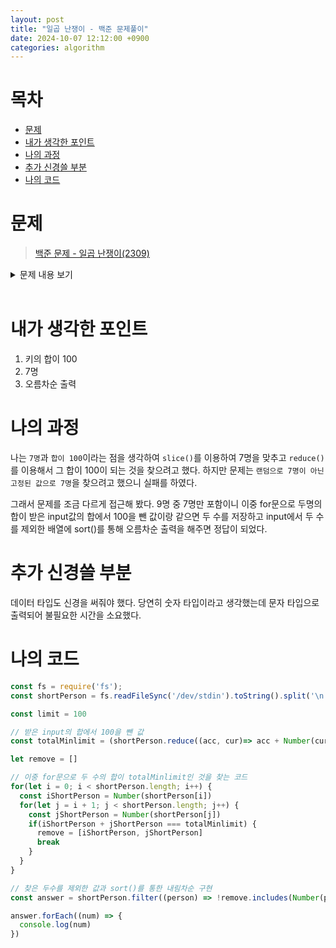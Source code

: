 ```yaml
---
layout: post
title: "일곱 난쟁이 - 백준 문제풀이"
date: 2024-10-07 12:12:00 +0900
categories: algorithm
---
```


# 목차
- [문제](#문제)
- [내가 생각한 포인트](#내가-생각한-포인트)
- [나의 과정](#나의-과정)
- [추가 신경쓸 부분](#추가-신경쓸-부분)
- [나의 코드](#나의-코드)



# 문제

> [백준 문제 - 일곱 난쟁이(2309)](https://www.acmicpc.net/problem/2309)

<details>

<summary>
문제 내용 보기
</summary>

### 문제
왕비를 피해 일곱 난쟁이들과 함께 평화롭게 생활하고 있던 백설공주에게 위기가 찾아왔다. 일과를 마치고 돌아온 난쟁이가 일곱 명이 아닌 아홉 명이었던 것이다.

아홉 명의 난쟁이는 모두 자신이 "백설 공주와 일곱 난쟁이"의 주인공이라고 주장했다. 뛰어난 수학적 직관력을 가지고 있던 백설공주는, 다행스럽게도 일곱 난쟁이의 키의 합이 100이 됨을 기억해 냈다.

아홉 난쟁이의 키가 주어졌을 때, 백설공주를 도와 일곱 난쟁이를 찾는 프로그램을 작성하시오.

### 입력
아홉 개의 줄에 걸쳐 난쟁이들의 키가 주어진다. 주어지는 키는 100을 넘지 않는 자연수이며, 아홉 난쟁이의 키는 모두 다르며, 가능한 정답이 여러 가지인 경우에는 아무거나 출력한다.

### 출력
일곱 난쟁이의 키를 오름차순으로 출력한다. 일곱 난쟁이를 찾을 수 없는 경우는 없다.
</details>
<br>

# 내가 생각한 포인트

1. 키의 합이 100
2. 7명
3. 오름차순 출력

# 나의 과정

나는 `7명`과 `합이 100`이라는 점을 생각하여 `slice()`를 이용하여 7명을 맞추고 `reduce()`를 이용해서 그 합이 100이 되는 것을 찾으려고 했다. 하지만 문제는 `랜덤으로 7명이 아닌 고정된 값으로 7명`을 찾으려고 했으니 실패를 하였다.

그래서 문제를 조금 다르게 접근해 봤다. 9명 중 7명만 포함이니 이중 for문으로 두명의 합이 받은 input값의 합에서 100을 뺀 값이랑 같으면 두 수를 저장하고 input에서 두 수를 제외한 배열에 sort()를 통해 오름차순 출력을 해주면 정답이 되었다.

# 추가 신경쓸 부분
데이터 타입도 신경을 써줘야 했다. 당연히 숫자 타입이라고 생각했는데 문자 타입으로 출력되어 불필요한 시간을 소요했다.

# 나의 코드

```js
const fs = require('fs');
const shortPerson = fs.readFileSync('/dev/stdin').toString().split('\n'); 

const limit = 100

// 받은 input의 합에서 100을 뺀 값
const totalMinlimit = (shortPerson.reduce((acc, cur)=> acc + Number(cur), 0)) - limit

let remove = []

// 이중 for문으로 두 수의 합이 totalMinlimit인 것을 찾는 코드
for(let i = 0; i < shortPerson.length; i++) {
  const iShortPerson = Number(shortPerson[i])
  for(let j = i + 1; j < shortPerson.length; j++) {
    const jShortPerson = Number(shortPerson[j])
    if(iShortPerson + jShortPerson === totalMinlimit) {
      remove = [iShortPerson, jShortPerson]
      break
    }
  }
}

// 찾은 두수를 제외한 값과 sort()를 통한 내림차순 구현
const answer = shortPerson.filter((person) => !remove.includes(Number(person))).sort((a, b) => a-b)

answer.forEach((num) => {
  console.log(num)
})
```

